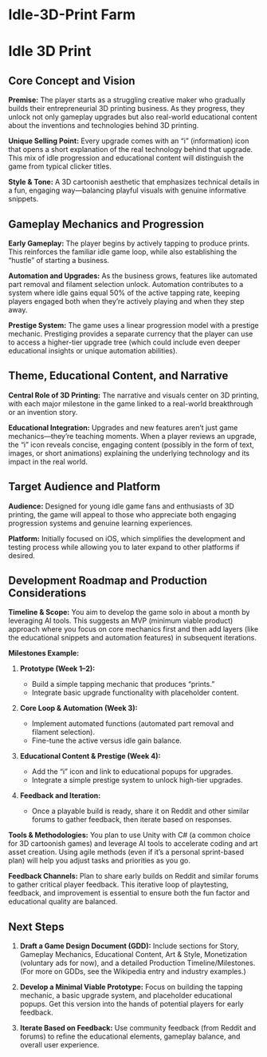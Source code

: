 # Idle-3D-Print Farm
# Idle 3D Print

## Core Concept and Vision

**Premise:**
The player starts as a struggling creative maker who gradually builds their entrepreneurial 3D printing business. As they progress, they unlock not only gameplay upgrades but also real-world educational content about the inventions and technologies behind 3D printing.

**Unique Selling Point:**
Every upgrade comes with an “i” (information) icon that opens a short explanation of the real technology behind that upgrade. This mix of idle progression and educational content will distinguish the game from typical clicker titles.

**Style & Tone:**
A 3D cartoonish aesthetic that emphasizes technical details in a fun, engaging way—balancing playful visuals with genuine informative snippets.

## Gameplay Mechanics and Progression

**Early Gameplay:**
The player begins by actively tapping to produce prints. This reinforces the familiar idle game loop, while also establishing the “hustle” of starting a business.

**Automation and Upgrades:**
As the business grows, features like automated part removal and filament selection unlock. Automation contributes to a system where idle gains equal 50% of the active tapping rate, keeping players engaged both when they’re actively playing and when they step away.

**Prestige System:**
The game uses a linear progression model with a prestige mechanic. Prestiging provides a separate currency that the player can use to access a higher-tier upgrade tree (which could include even deeper educational insights or unique automation abilities).

## Theme, Educational Content, and Narrative

**Central Role of 3D Printing:**
The narrative and visuals center on 3D printing, with each major milestone in the game linked to a real-world breakthrough or an invention story.

**Educational Integration:**
Upgrades and new features aren’t just game mechanics—they’re teaching moments. When a player reviews an upgrade, the “i” icon reveals concise, engaging content (possibly in the form of text, images, or short animations) explaining the underlying technology and its impact in the real world.

## Target Audience and Platform

**Audience:**
Designed for young idle game fans and enthusiasts of 3D printing, the game will appeal to those who appreciate both engaging progression systems and genuine learning experiences.

**Platform:**
Initially focused on iOS, which simplifies the development and testing process while allowing you to later expand to other platforms if desired.

## Development Roadmap and Production Considerations

**Timeline & Scope:**
You aim to develop the game solo in about a month by leveraging AI tools. This suggests an MVP (minimum viable product) approach where you focus on core mechanics first and then add layers (like the educational snippets and automation features) in subsequent iterations.

**Milestones Example:**

1. **Prototype (Week 1–2):**
   - Build a simple tapping mechanic that produces “prints.”
   - Integrate basic upgrade functionality with placeholder content.

2. **Core Loop & Automation (Week 3):**
   - Implement automated functions (automated part removal and filament selection).
   - Fine-tune the active versus idle gain balance.

3. **Educational Content & Prestige (Week 4):**
   - Add the “i” icon and link to educational popups for upgrades.
   - Integrate a simple prestige system to unlock high-tier upgrades.

4. **Feedback and Iteration:**
   - Once a playable build is ready, share it on Reddit and other similar forums to gather feedback, then iterate based on responses.

**Tools & Methodologies:**
You plan to use Unity with C# (a common choice for 3D cartoonish games) and leverage AI tools to accelerate coding and art asset creation. Using agile methods (even if it’s a personal sprint-based plan) will help you adjust tasks and priorities as you go.

**Feedback Channels:**
Plan to share early builds on Reddit and similar forums to gather critical player feedback. This iterative loop of playtesting, feedback, and improvement is essential to ensure both the fun factor and educational quality are balanced.

## Next Steps

1. **Draft a Game Design Document (GDD):**
   Include sections for Story, Gameplay Mechanics, Educational Content, Art & Style, Monetization (voluntary ads for now), and a detailed Production Timeline/Milestones. (For more on GDDs, see the Wikipedia entry and industry examples.)

2. **Develop a Minimal Viable Prototype:**
   Focus on building the tapping mechanic, a basic upgrade system, and placeholder educational popups. Get this version into the hands of potential players for early feedback.

3. **Iterate Based on Feedback:**
   Use community feedback (from Reddit and forums) to refine the educational elements, gameplay balance, and overall user experience.
